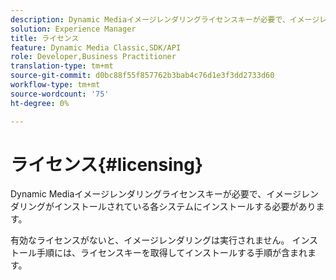 ```yaml
---
description: Dynamic Mediaイメージレンダリングライセンスキーが必要で、イメージレンダリングがインストールされている各システムにインストールする必要があります。
solution: Experience Manager
title: ライセンス
feature: Dynamic Media Classic,SDK/API
role: Developer,Business Practitioner
translation-type: tm+mt
source-git-commit: d0bc88f55f857762b3bab4c76d1e3f3dd2733d60
workflow-type: tm+mt
source-wordcount: '75'
ht-degree: 0%

---
```



# ライセンス{#licensing}

Dynamic Mediaイメージレンダリングライセンスキーが必要で、イメージレンダリングがインストールされている各システムにインストールする必要があります。

有効なライセンスがないと、イメージレンダリングは実行されません。 インストール手順には、ライセンスキーを取得してインストールする手順が含まれます。
